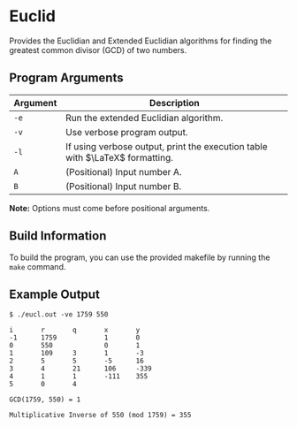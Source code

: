 # Euclid
Provides the Euclidian and Extended Euclidian algorithms for finding the greatest common divisor (GCD) of two numbers.

## Program Arguments

| Argument        | Description                                                                  |
|-----------------|------------------------------------------------------------------------------|
| `-e`            | Run the extended Euclidian algorithm.                                        |
| `-v`            | Use verbose program output.                                                  |
| `-l`            | If using verbose output, print the execution table with $\LaTeX$ formatting. |
| `A`             | (Positional) Input number A.                                                 |
| `B`             | (Positional) Input number B.                                                 |

**Note:** Options must come before positional arguments.

## Build Information

To build the program, you can use the provided makefile by running the `make` command.

## Example Output

```
$ ./eucl.out -ve 1759 550  

i       r       q       x       y
-1      1759            1       0
0       550             0       1
1       109     3       1       -3
2       5       5       -5      16
3       4       21      106     -339
4       1       1       -111    355
5       0       4

GCD(1759, 550) = 1

Multiplicative Inverse of 550 (mod 1759) = 355
```